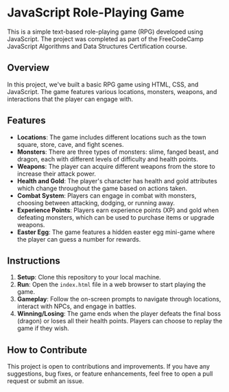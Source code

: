 # JavaScript Role-Playing Game

This is a simple text-based role-playing game (RPG) developed using JavaScript. The project was completed as part of the FreeCodeCamp JavaScript Algorithms and Data Structures Certification course.

## Overview

In this project, we've built a basic RPG game using HTML, CSS, and JavaScript. The game features various locations, monsters, weapons, and interactions that the player can engage with.

## Features

- **Locations**: The game includes different locations such as the town square, store, cave, and fight scenes.
- **Monsters**: There are three types of monsters: slime, fanged beast, and dragon, each with different levels of difficulty and health points.
- **Weapons**: The player can acquire different weapons from the store to increase their attack power.
- **Health and Gold**: The player's character has health and gold attributes which change throughout the game based on actions taken.
- **Combat System**: Players can engage in combat with monsters, choosing between attacking, dodging, or running away.
- **Experience Points**: Players earn experience points (XP) and gold when defeating monsters, which can be used to purchase items or upgrade weapons.
- **Easter Egg**: The game features a hidden easter egg mini-game where the player can guess a number for rewards.

## Instructions

1. **Setup**: Clone this repository to your local machine.
2. **Run**: Open the `index.html` file in a web browser to start playing the game.
3. **Gameplay**: Follow the on-screen prompts to navigate through locations, interact with NPCs, and engage in battles.
4. **Winning/Losing**: The game ends when the player defeats the final boss (dragon) or loses all their health points. Players can choose to replay the game if they wish.

## How to Contribute

This project is open to contributions and improvements. If you have any suggestions, bug fixes, or feature enhancements, feel free to open a pull request or submit an issue.
